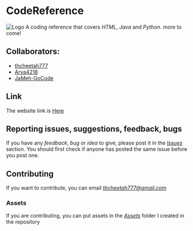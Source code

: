 # CodeReference
![Logo](https://github.com/thcheetah777/programming-reference/blob/master/assets/logo.png)
A coding reference that covers *HTML*, *Java* and *Python*. more to come!

## Collaborators:
 - [thcheetah777](https://github.com/thcheetah777)
 - [Arya4218](https://github.com/Arya4218)
 - [JaMeh-GoCode](https://github.com/JaMeh-GoCode)

## Link
The website link is [Here](https://thcheetah777.github.io/programming-reference/index.html)

## Reporting issues, suggestions, feedback, bugs
If you have any *feedback*, *bug* or *idea* to give, please post it in the *[Issues](https://github.com/thcheetah777/programming-reference/issues)* section. You should first check if anyone has posted the same issue before you post one.

## Contributing
If you want to contribute, you can email *thcheetah777@gmail.com*

### Assets
If you are contributing, you can put assets in the *[Assets](https://github.com/thcheetah777/programming-reference/tree/master/assets)* folder I created in the repository
